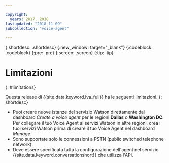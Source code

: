 ```yaml
---

copyright:
  years: 2017, 2018
lastupdated: "2018-11-09"
subcollection: "voice-agent"

---
```


{:shortdesc: .shortdesc}
{:new_window: target="_blank"}
{:codeblock: .codeblock}
{:pre: .pre}
{:screen: .screen}
{:tip: .tip}

# Limitazioni
{: #limitations}

Questa release di {{site.data.keyword.iva_full}} ha le seguenti limitazioni.
{: shortdesc}

* Puoi creare nuove istanze del servizio Watson direttamente dal dashboard _Create a voice agent_ per le regioni **Dallas** o **Washington DC**. Per collegare il tuo Voice Agent ai servizi Watson in altre regioni, crea i tuoi servizi Watson prima di creare il tuo Voice Agent nel dashboard _Manage_.
* Sono supportate solo le connessioni a PSTN (public switched telephone network).
* Deve essere specificata tutta la configurazione dell'agent nel servizio {{site.data.keyword.conversationshort}} che utilizza l'API.

